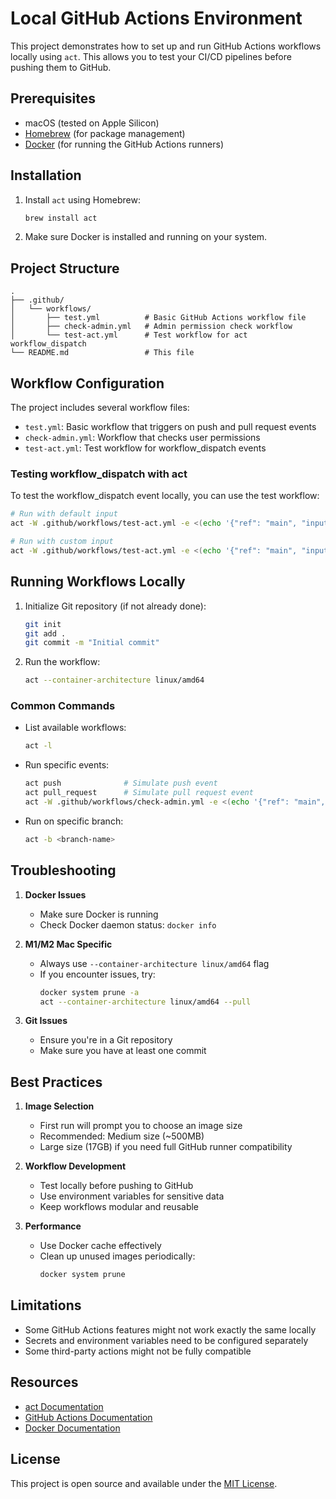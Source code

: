 # Local GitHub Actions Environment

This project demonstrates how to set up and run GitHub Actions workflows locally using `act`. This allows you to test your CI/CD pipelines before pushing them to GitHub.

## Prerequisites

- macOS (tested on Apple Silicon)
- [Homebrew](https://brew.sh/) (for package management)
- [Docker](https://www.docker.com/) (for running the GitHub Actions runners)

## Installation

1. Install `act` using Homebrew:
   ```bash
   brew install act
   ```

2. Make sure Docker is installed and running on your system.

## Project Structure

```
.
├── .github/
│   └── workflows/
│       ├── test.yml          # Basic GitHub Actions workflow file
│       ├── check-admin.yml   # Admin permission check workflow
│       └── test-act.yml      # Test workflow for act workflow_dispatch
└── README.md                 # This file
```

## Workflow Configuration

The project includes several workflow files:
- `test.yml`: Basic workflow that triggers on push and pull request events
- `check-admin.yml`: Workflow that checks user permissions
- `test-act.yml`: Test workflow for workflow_dispatch events

### Testing workflow_dispatch with act

To test the workflow_dispatch event locally, you can use the test workflow:

```bash
# Run with default input
act -W .github/workflows/test-act.yml -e <(echo '{"ref": "main", "inputs": {"test_input": "default value"}}') --container-architecture linux/amd64

# Run with custom input
act -W .github/workflows/test-act.yml -e <(echo '{"ref": "main", "inputs": {"test_input": "custom value"}}') --container-architecture linux/amd64
```

## Running Workflows Locally

1. Initialize Git repository (if not already done):
   ```bash
   git init
   git add .
   git commit -m "Initial commit"
   ```

2. Run the workflow:
   ```bash
   act --container-architecture linux/amd64
   ```

### Common Commands

- List available workflows:
  ```bash
  act -l
  ```

- Run specific events:
  ```bash
  act push              # Simulate push event
  act pull_request      # Simulate pull request event
  act -W .github/workflows/check-admin.yml -e <(echo '{"ref": "main", "inputs": {}}') --container-architecture linux/amd64  # Run workflow_dispatch event
  ```

- Run on specific branch:
  ```bash
  act -b <branch-name>
  ```

## Troubleshooting

1. **Docker Issues**
   - Make sure Docker is running
   - Check Docker daemon status: `docker info`

2. **M1/M2 Mac Specific**
   - Always use `--container-architecture linux/amd64` flag
   - If you encounter issues, try:
     ```bash
     docker system prune -a
     act --container-architecture linux/amd64 --pull
     ```

3. **Git Issues**
   - Ensure you're in a Git repository
   - Make sure you have at least one commit

## Best Practices

1. **Image Selection**
   - First run will prompt you to choose an image size
   - Recommended: Medium size (~500MB)
   - Large size (17GB) if you need full GitHub runner compatibility

2. **Workflow Development**
   - Test locally before pushing to GitHub
   - Use environment variables for sensitive data
   - Keep workflows modular and reusable

3. **Performance**
   - Use Docker cache effectively
   - Clean up unused images periodically:
     ```bash
     docker system prune
     ```

## Limitations
- Some GitHub Actions features might not work exactly the same locally
- Secrets and environment variables need to be configured separately
- Some third-party actions might not be fully compatible

## Resources

- [act Documentation](https://github.com/nektos/act)
- [GitHub Actions Documentation](https://docs.github.com/en/actions)
- [Docker Documentation](https://docs.docker.com/)

## License

This project is open source and available under the [MIT License](LICENSE).